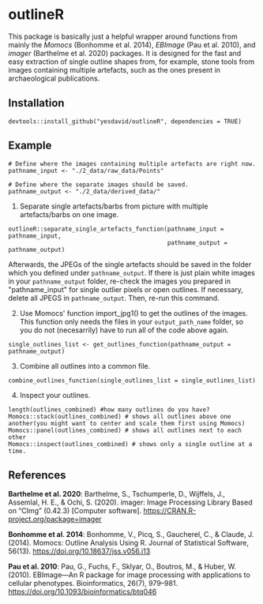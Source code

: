 # outlineR

This package is basically just a helpful wrapper around functions from mainly the _Momocs_ (Bonhomme et al. 2014), _EBImage_ (Pau et al. 2010), and _imager_ (Barthelme et al. 2020) packages. It is designed for the fast and easy extraction of single outline shapes from, for example, stone tools from images containing multiple artefacts, such as the ones present in archaeological publications.


## Installation

```
devtools::install_github("yesdavid/outlineR", dependencies = TRUE)
```


## Example

```
# Define where the images containing multiple artefacts are right now.
pathname_input <- "./2_data/raw_data/Points" 

# Define where the separate images should be saved.
pathname_output <- "./2_data/derived_data/" 
```

1. Separate single artefacts/barbs from picture with multiple artefacts/barbs on one image.
```
outlineR::separate_single_artefacts_function(pathname_input = pathname_input, 
                                             pathname_output = pathname_output)
```
Afterwards, the JPEGs of the single artefacts should be saved in the folder which you defined under `pathname_output`. If there is just plain white images in your `pathname_output` folder, re-check the images you prepared in "pathname_input" for single outlier pixels or open outlines. If necessary, delete all JPEGS in `pathname_output`. Then, re-run this command.


2. Use Momocs' function import_jpg1() to get the outlines of the images. This function only needs the files in your `output_path_name` folder, so you do not (necesarrily) have to run all of the code above again.
```
single_outlines_list <- get_outlines_function(pathname_output = pathname_output)
```

3. Combine all outlines into a common file.
```
combine_outlines_function(single_outlines_list = single_outlines_list)
```

4. Inspect your outlines.
```
length(outlines_combined) #how many outlines do you have?
Momocs::stack(outlines_combined) # shows all outlines above one another(you might want to center and scale them first using Momocs)
Momocs::panel(outlines_combined) # shows all outlines next to each other
Momocs::inspect(outlines_combined) # shows only a single outline at a time. 
```



## References

__Barthelme et al. 2020__: Barthelme, S., Tschumperle, D., Wijffels, J., Assemlal, H. E., & Ochi, S. (2020). imager: Image Processing Library Based on “CImg” (0.42.3) [Computer software]. https://CRAN.R-project.org/package=imager

__Bonhomme et al. 2014__: Bonhomme, V., Picq, S., Gaucherel, C., & Claude, J. (2014). Momocs: Outline Analysis Using R. Journal of Statistical Software, 56(13). https://doi.org/10.18637/jss.v056.i13

__Pau et al. 2010__: Pau, G., Fuchs, F., Sklyar, O., Boutros, M., & Huber, W. (2010). EBImage—An R package for image processing with applications to cellular phenotypes. Bioinformatics, 26(7), 979–981. https://doi.org/10.1093/bioinformatics/btq046





